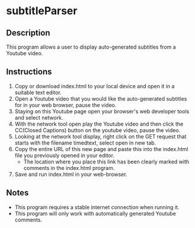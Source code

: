 # subtitleParser

## Description
This program allows a user to display auto-generated subtitles from a Youtube video.

## Instructions

1. Copy or download index.html to your local device and open it in a suitable text editor.
2. Open a Youtube video that you would like the auto-generated subtitles for in your web browser, pause the video.
3. Staying on this Youtube page open your browser's web developer tools and select network.
4. With the network tool open play the Youtube video and then click the CC(Closed Captions) button on the youtube video, pause the video. 
5. Looking at the network tool display, right click on the GET request that starts with the filename timedtext, select open in new tab.
6. Copy the entire URL of this new page and paste this into the index.html file you previously opened in your editor.
   - The location where you place this link has been clearly marked with comments in the index.html program.
7. Save and run index.html in your web-browser.

## Notes

- This program requires a stable internet connection when running it.
- This program will only work with automatically generated Youtube comments.

